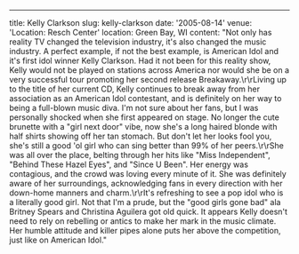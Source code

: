 ---
title: Kelly Clarkson
slug: kelly-clarkson
date: '2005-08-14'
venue: 'Location: Resch Center'
location: Green Bay, WI
content: "Not only has reality TV changed the television industry, it's also changed
the music industry. A perfect example, if not the best example, is American Idol
and it's first idol winner Kelly Clarkson. Had it not been for this reality show,
Kelly would not be played on stations across America nor would she be on a very
successful tour promoting her second release Breakaway.\r\rLiving up to the title
of her current CD, Kelly continues to break away from her association as an American
Idol contestant, and is definitely on her way to being a full-blown music diva.
I'm not sure about her fans, but I was personally shocked when she first appeared
on stage. No longer the cute brunette with a \"girl next door\" vibe, now she's
a long haired blonde with half shirts showing off her tan stomach. But don't let
her looks fool you, she's still a good 'ol girl who can sing better than 99% of
her peers.\r\rShe was all over the place, belting through her hits like \"Miss
Independent\", \"Behind These Hazel Eyes\", and \"Since U Been\". Her energy was
contagious, and the crowd was loving every minute of it. She was definitely aware
of her surroundings, acknowledging fans in every direction with her down-home
manners and charm.\r\rIt's refreshing to see a pop idol who is a literally good
girl. Not that I'm a prude, but the \"good girls gone bad\" ala Britney Spears
and Christina Aguilera got old quick. It appears Kelly doesn't need to rely on
rebelling or antics to make her mark in the music climate. Her humble attitude
and killer pipes alone puts her above the competition, just like on American Idol."